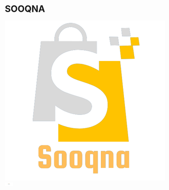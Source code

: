   # SOOQNA
  ![](./src/Assests/Sooqna__1_-removebg-preview%20(1).png) 
<img src='./src/Assests/my-products-removebg-preview (1).png' height='10re' width='25px'>

<!-- [Sooqna Website](https://sooqna-front-end.vercel.app/) -->
